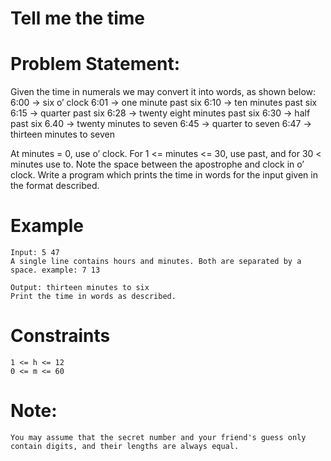 Tell me the time
==========================

Problem Statement:
==========================
Given the time in numerals we may convert it into words, as shown below:
6:00 → six o’ clock
6:01 → one minute past six
6:10 → ten minutes past six
6:15 → quarter past six
6:28 → twenty eight minutes past six
6:30 → half past six
6.40 → twenty minutes to seven
6:45 → quarter to seven
6:47 → thirteen minutes to seven

At minutes = 0, use o’ clock. For 1 <= minutes <= 30, use past, and for 30 < minutes use to. Note the space between the apostrophe and clock in o’ clock. Write a program which prints the time in words for the input given in the format described.


Example
==========================
```
Input: 5 47
A single line contains hours and minutes. Both are separated by a space. example: 7 13

Output: thirteen minutes to six
Print the time in words as described.

```

Constraints
==========================
```
1 <= h <= 12
0 <= m <= 60
```

Note:
==========================
```
You may assume that the secret number and your friend's guess only contain digits, and their lengths are always equal.
```